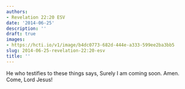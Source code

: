 ```yaml
---
authors:
- Revelation 22:20 ESV
date: '2014-06-25'
description: ''
draft: true
images:
- https://hcti.io/v1/image/b4dc0773-682d-444e-a333-599ee2ba3bb5
slug: 2014-06-25-revelation-22:20-esv
title: ''
---
```


He who testifies to these things says, Surely I am coming soon. Amen. Come, Lord Jesus!